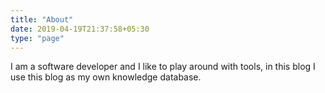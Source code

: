 ```yaml
---
title: "About"
date: 2019-04-19T21:37:58+05:30
type: "page"
---
```


I am a software developer and I like to play around with tools, in this blog I use this blog as my own knowledge database.

